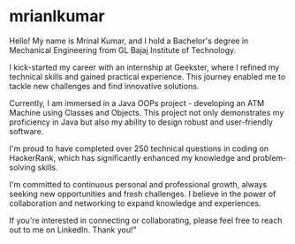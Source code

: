 # mrianlkumar
Hello! My name is Mrinal Kumar, and I hold a Bachelor's degree in Mechanical Engineering from GL Bajaj Institute of Technology.

I kick-started my career with an internship at Geekster, where I refined my technical skills and gained practical experience. This journey enabled me to tackle new challenges and find innovative solutions.

Currently, I am immersed in a Java OOPs project - developing an ATM Machine using Classes and Objects. This project not only demonstrates my proficiency in Java but also my ability to design robust and user-friendly software.

I'm proud to have completed over 250 technical questions in coding on HackerRank, which has significantly enhanced my knowledge and problem-solving skills.

I'm committed to continuous personal and professional growth, always seeking new opportunities and fresh challenges. I believe in the power of collaboration and networking to expand knowledge and experiences.

If you're interested in connecting or collaborating, please feel free to reach out to me on LinkedIn. Thank you!"
